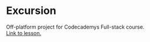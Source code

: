 # Excursion
Off-platform project for Codecademys Full-stack course.<br>
[Link to lesson.](https://www.codecademy.com/paths/full-stack-engineer-career-path/tracks/fscp-bringing-your-site-online/modules/off-platform-excursion-project/projects/f1-excursion)
